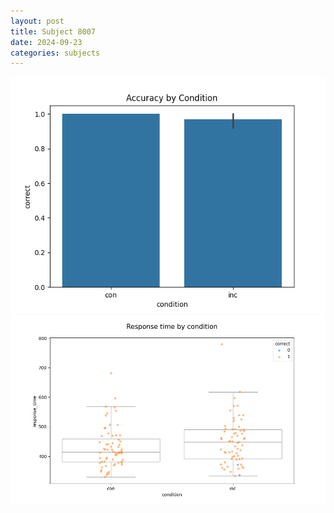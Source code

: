 ```yaml
---
layout: post
title: Subject 8007
date: 2024-09-23
categories: subjects
---
```


![](data/8007/run-1/8007_NF_acc.png)
![](data/8007/run-1/8007_NF_rt.png)
